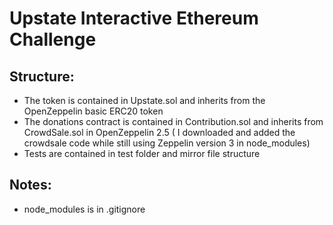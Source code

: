 # Upstate Interactive Ethereum Challenge

## Structure:

- The token is contained in Upstate.sol and inherits from the OpenZeppelin basic ERC20 token 
- The donations contract is contained in Contribution.sol and inherits from CrowdSale.sol in OpenZeppelin 2.5 ( I downloaded and added
the crowdsale code while still using Zeppelin version 3 in node_modules) 
- Tests are contained in test folder and mirror file structure

## Notes:
- node_modules is in .gitignore 


